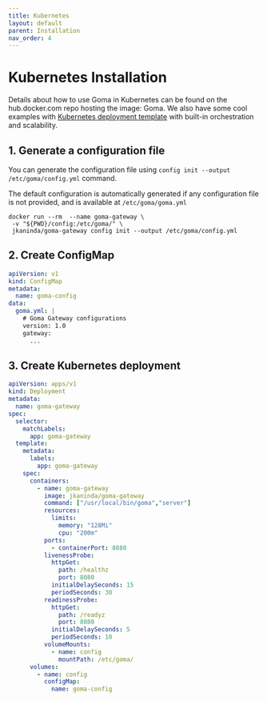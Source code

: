 ```yaml
---
title: Kubernetes
layout: default
parent: Installation
nav_order: 4
---
```


# Kubernetes Installation


Details about how to use Goma in Kubernetes can be found on the hub.docker.com repo hosting the image: Goma.
We also have some cool examples with [Kubernetes deployment template](https://github.com/jkaninda/goma-gateway/tree/main/examples) with built-in orchestration and scalability.

## 1. Generate a configuration file

You can generate the configuration file using `config init --output /etc/goma/config.yml` command.

The default configuration is automatically generated if any configuration file is not provided, and is available at `/etc/goma/goma.yml`

```shell
docker run --rm  --name goma-gateway \
 -v "${PWD}/config:/etc/goma/" \
 jkaninda/goma-gateway config init --output /etc/goma/config.yml
```

## 2. Create ConfigMap

```yaml
apiVersion: v1
kind: ConfigMap
metadata:
  name: goma-config
data:
  goma.yml: |
    # Goma Gateway configurations
    version: 1.0
    gateway:
      ...
```
## 3. Create Kubernetes deployment

```yaml
apiVersion: apps/v1
kind: Deployment
metadata:
  name: goma-gateway
spec:
  selector:
    matchLabels:
      app: goma-gateway
  template:
    metadata:
      labels:
        app: goma-gateway
    spec:
      containers:
        - name: goma-gateway
          image: jkaninda/goma-gateway
          command: ["/usr/local/bin/goma","server"]
          resources:
            limits:
              memory: "128Mi"
              cpu: "200m"
          ports:
            - containerPort: 8080
          livenessProbe:
            httpGet:
              path: /healthz
              port: 8080
            initialDelaySeconds: 15
            periodSeconds: 30
          readinessProbe:
            httpGet:
              path: /readyz
              port: 8080
            initialDelaySeconds: 5
            periodSeconds: 10
          volumeMounts:
            - name: config
              mountPath: /etc/goma/
      volumes:
        - name: config
          configMap:
            name: goma-config
```

